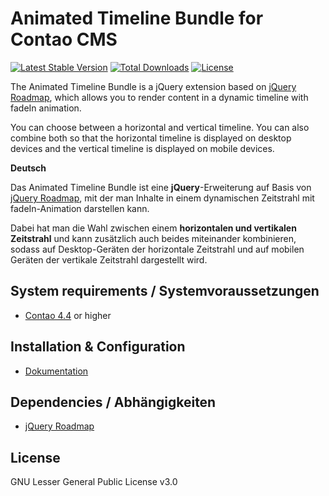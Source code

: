 Animated Timeline Bundle for Contao CMS
============================================================

[![Latest Stable Version](https://poser.pugx.org/pdir/animated-timeline-bundle/v/stable)](https://packagist.org/packages/pdir/animated-timeline-bundle)
[![Total Downloads](https://poser.pugx.org/pdir/animated-timeline-bundle/downloads)](https://packagist.org/packages/pdir/animated-timeline-bundle)
[![License](https://poser.pugx.org/pdir/animated-timeline-bundle/license)](https://packagist.org/packages/pdir/animated-timeline-bundle)


The Animated Timeline Bundle is a jQuery extension based on [jQuery Roadmap](https://github.com/stefanomarra/jquery-roadmap), which allows you to render content in a dynamic timeline with fadeIn animation.

You can choose between a horizontal and vertical timeline. You can also combine both so that the horizontal timeline is displayed on desktop devices and the vertical timeline is displayed on mobile devices.

**Deutsch**

Das Animated Timeline Bundle ist eine **jQuery**-Erweiterung auf Basis von [jQuery Roadmap](https://github.com/stefanomarra/jquery-roadmap), mit der man Inhalte in einem dynamischen Zeitstrahl mit fadeIn-Animation darstellen kann. 

Dabei hat man die Wahl zwischen einem **horizontalen und vertikalen Zeitstrahl** und kann zusätzlich auch beides miteinander kombinieren, sodass auf Desktop-Geräten der horizontale Zeitstrahl und auf mobilen Geräten der vertikale Zeitstrahl dargestellt wird.


System requirements / Systemvoraussetzungen
-------------------

* [Contao 4.4](https://github.com/contao/contao-bundle) or higher

Installation & Configuration
----------------------------
* [Dokumentation](http://localhost:3000/#/animated-timeline/index)


Dependencies / Abhängigkeiten
------------

* [jQuery Roadmap](https://github.com/stefanomarra/jquery-roadmap)

License
-------
GNU Lesser General Public License v3.0
